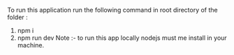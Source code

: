 To run this application run the following command in root directory of the folder :
1) npm i
2) npm run dev
Note :- to run this app locally nodejs must me install in your machine.

